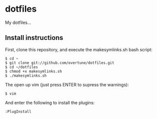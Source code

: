 # dotfiles
My dotfiles...

## Install instructions
First, clone this repository, and execute the makesymlinks.sh bash script:
```
$ cd ~
$ git clone git://github.com/overtune/dotfiles.git
$ cd ~/dotfiles
$ chmod +x makesymlinks.sh
$ ./makesymlinks.sh
```

The open up vim (just press ENTER to supress the warnings):
```
$ vim
```

And enter the following to install the plugins:
```
:PlugInstall
```
